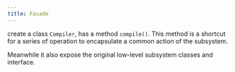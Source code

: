```yaml
---
title: Facade
---
```


create a class `Compiler`, has a method `compile()`.
This method is a shortcut for a series of operation
to encapsulate a common action of the subsystem.

Meanwhile it also expose the original low-level subsystem classes and interface.
